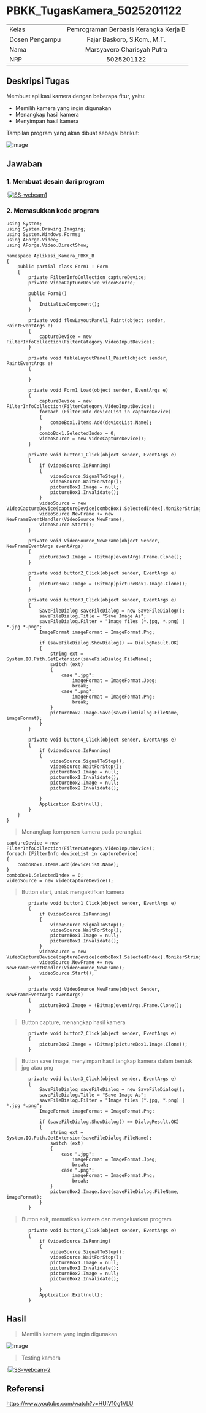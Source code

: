 # PBKK_TugasKamera_5025201122

| | |
| :--- | :---: |
| Kelas | Pemrograman Berbasis Kerangka Kerja B |
| Dosen Pengampu | Fajar Baskoro, S.Kom., M.T. |
| Nama | Marsyavero Charisyah Putra |
| NRP | 5025201122 |

## Deskripsi Tugas
Membuat aplikasi kamera dengan beberapa fitur, yaitu:

- Memilih kamera yang ingin digunakan
- Menangkap hasil kamera
- Menyimpan hasil kamera

Tampilan program yang akan dibuat sebagai berikut:

![image](https://user-images.githubusercontent.com/97737970/223656377-9f20e471-9253-4fa7-83db-e26131552b12.png)

## Jawaban

### 1. Membuat desain dari program

!<a href="https://ibb.co/xJYV9zX"><img src="https://i.ibb.co/5BkqpsG/SS-webcam1.png" alt="SS-webcam1" border="0" /></a>

### 2. Memasukkan kode program

```
using System;
using System.Drawing.Imaging;
using System.Windows.Forms;
using AForge.Video;
using AForge.Video.DirectShow;

namespace Aplikasi_Kamera_PBKK_B
{
    public partial class Form1 : Form
    {
        private FilterInfoCollection captureDevice;
        private VideoCaptureDevice videoSource;

        public Form1()
        {
            InitializeComponent();
        }

        private void flowLayoutPanel1_Paint(object sender, PaintEventArgs e)
        {
            captureDevice = new FilterInfoCollection(FilterCategory.VideoInputDevice);
        }

        private void tableLayoutPanel1_Paint(object sender, PaintEventArgs e)
        {

        }

        private void Form1_Load(object sender, EventArgs e)
        {
            captureDevice = new FilterInfoCollection(FilterCategory.VideoInputDevice);
            foreach (FilterInfo deviceList in captureDevice)
            {
                comboBox1.Items.Add(deviceList.Name);
            }
            comboBox1.SelectedIndex = 0;
            videoSource = new VideoCaptureDevice();
        }

        private void button1_Click(object sender, EventArgs e)
        {
            if (videoSource.IsRunning)
            {
                videoSource.SignalToStop();
                videoSource.WaitForStop();
                pictureBox1.Image = null;
                pictureBox1.Invalidate();
            }
            videoSource = new VideoCaptureDevice(captureDevice[comboBox1.SelectedIndex].MonikerString);
            videoSource.NewFrame += new NewFrameEventHandler(VideoSource_NewFrame);
            videoSource.Start();
        }

        private void VideoSource_NewFrame(object Sender, NewFrameEventArgs eventArgs)
        {
            pictureBox1.Image = (Bitmap)eventArgs.Frame.Clone();
        }

        private void button2_Click(object sender, EventArgs e)
        {
            pictureBox2.Image = (Bitmap)pictureBox1.Image.Clone();
        }

        private void button3_Click(object sender, EventArgs e)
        {
            SaveFileDialog saveFileDialog = new SaveFileDialog();
            saveFileDialog.Title = "Save Image As";
            saveFileDialog.Filter = "Image files (*.jpg, *.png) | *.jpg *.png";
            ImageFormat imageFormat = ImageFormat.Png;

            if (saveFileDialog.ShowDialog() == DialogResult.OK)
            {
                string ext = System.IO.Path.GetExtension(saveFileDialog.FileName);
                switch (ext)
                {
                    case ".jpg":
                        imageFormat = ImageFormat.Jpeg;
                        break;
                    case ".png":
                        imageFormat = ImageFormat.Png;
                        break;
                }
                pictureBox2.Image.Save(saveFileDialog.FileName, imageFormat);
            }
        }

        private void button4_Click(object sender, EventArgs e)
        {
            if (videoSource.IsRunning)
            {
                videoSource.SignalToStop();
                videoSource.WaitForStop();
                pictureBox1.Image = null;
                pictureBox1.Invalidate();
                pictureBox2.Image = null;
                pictureBox2.Invalidate();

            }
            Application.Exit(null);
        }
    }
}
```

> Menangkap komponen kamera pada perangkat

```
captureDevice = new FilterInfoCollection(FilterCategory.VideoInputDevice);
foreach (FilterInfo deviceList in captureDevice)
{
    comboBox1.Items.Add(deviceList.Name);
}
comboBox1.SelectedIndex = 0;
videoSource = new VideoCaptureDevice();
```


> Button start, untuk mengaktifkan kamera

```
        private void button1_Click(object sender, EventArgs e)
        {
            if (videoSource.IsRunning)
            {
                videoSource.SignalToStop();
                videoSource.WaitForStop();
                pictureBox1.Image = null;
                pictureBox1.Invalidate();
            }
            videoSource = new VideoCaptureDevice(captureDevice[comboBox1.SelectedIndex].MonikerString);
            videoSource.NewFrame += new NewFrameEventHandler(VideoSource_NewFrame);
            videoSource.Start();
        }
        
        private void VideoSource_NewFrame(object Sender, NewFrameEventArgs eventArgs)
        {
            pictureBox1.Image = (Bitmap)eventArgs.Frame.Clone();
        }
```

> Button capture, menangkap hasil kamera

```
        private void button2_Click(object sender, EventArgs e)
        {
            pictureBox2.Image = (Bitmap)pictureBox1.Image.Clone();
        }
```

> Button save image, menyimpan hasil tangkap kamera dalam bentuk jpg atau png

```
        private void button3_Click(object sender, EventArgs e)
        {
            SaveFileDialog saveFileDialog = new SaveFileDialog();
            saveFileDialog.Title = "Save Image As";
            saveFileDialog.Filter = "Image files (*.jpg, *.png) | *.jpg *.png";
            ImageFormat imageFormat = ImageFormat.Png;

            if (saveFileDialog.ShowDialog() == DialogResult.OK)
            {
                string ext = System.IO.Path.GetExtension(saveFileDialog.FileName);
                switch (ext)
                {
                    case ".jpg":
                        imageFormat = ImageFormat.Jpeg;
                        break;
                    case ".png":
                        imageFormat = ImageFormat.Png;
                        break;
                }
                pictureBox2.Image.Save(saveFileDialog.FileName, imageFormat);
            }
        }
```

> Button exit, mematikan kamera dan mengeluarkan program

```
        private void button4_Click(object sender, EventArgs e)
        {
            if (videoSource.IsRunning)
            {
                videoSource.SignalToStop();
                videoSource.WaitForStop();
                pictureBox1.Image = null;
                pictureBox1.Invalidate();
                pictureBox2.Image = null;
                pictureBox2.Invalidate();

            }
            Application.Exit(null);
        }
```

## Hasil

> Memilih kamera yang ingin digunakan

![image](https://user-images.githubusercontent.com/97737970/223658931-9ca761d8-626e-40b5-af54-630fd5b061a4.png)

> Testing kamera

!<a href="https://ibb.co/9YMs4HJ"><img src="https://i.ibb.co/ZTZWgz3/SS-webcam-2.png" alt="SS-webcam-2" border="0"></a>


## Referensi
https://www.youtube.com/watch?v=HUiV10g1VLU
